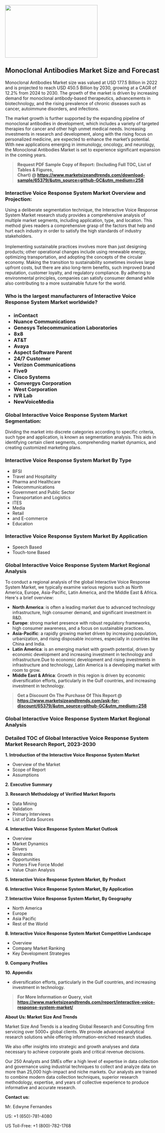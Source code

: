 <p><img class="alignnone size-medium wp-image-20088" src="https://ffe5etoiles.com/wp-content/uploads/2024/12/MST1-300x171.png" alt="" width="300" height="171" /></p><h2>Monoclonal Antibodies Market Size and Forecast</h2><p>Monoclonal Antibodies Market size was valued at USD 177.5 Billion in 2022 and is projected to reach USD 450.5 Billion by 2030, growing at a CAGR of 12.2% from 2024 to 2030. The growth of the market is driven by increasing demand for monoclonal antibody-based therapeutics, advancements in biotechnology, and the rising prevalence of chronic diseases such as cancer, autoimmune disorders, and infections.</p><p>The market growth is further supported by the expanding pipeline of monoclonal antibodies in development, which includes a variety of targeted therapies for cancer and other high unmet medical needs. Increasing investments in research and development, along with the rising focus on personalized medicine, are expected to enhance the market’s potential. With new applications emerging in immunology, oncology, and neurology, the Monoclonal Antibodies Market is set to experience significant expansion in the coming years.</p></p><blockquote id="" class=""><strong>Request PDF Sample Copy of Report: (Including Full TOC, List of Tables &amp; Figures, Chart)&nbsp;@&nbsp;<strong><a href="https://www.marketsizeandtrends.com/download-sample/65379/&utm_source=github-GC&utm_medium=258" target="_blank">https://www.marketsizeandtrends.com/download-sample/65379/&utm_source=github-GC&utm_medium=258</a></strong></strong></blockquote><h3 id="" class="">Interactive Voice Response System Market&nbsp;Overview and Projection:</h3><p id="" class="">Using a deliberate segmentation technique, the Interactive Voice Response System Market research study provides a comprehensive analysis of multiple market segments, including application, type, and location. This method gives readers a comprehensive grasp of the factors that help and hurt each industry in order to satisfy the high standards of industry stakeholders. <br /> <br />Implementing sustainable practices involves more than just designing products; other operational changes include using renewable energy, optimizing transportation, and adopting the concepts of the circular economy. Making the transition to sustainability sometimes involves large upfront costs, but there are also long-term benefits, such improved brand reputation, customer loyalty, and regulatory compliance. By adhering to environmental principles, companies can satisfy consumer demand while also contributing to a more sustainable future for the world.</p><h3 id="" class="">Who is the largest manufacturers of&nbsp;Interactive Voice Response System Market worldwide?</h3><h3 class=""><p><ul><li>inContact </li><li> Nuance Communications </li><li> Genesys Telecommunication Laboratories </li><li> 8x8 </li><li> AT&T </li><li> Avaya </li><li> Aspect Software Parent </li><li> 24/7 Customer </li><li> Verizon Communications </li><li> Five9 </li><li> Cisco Systems </li><li> Convergys Corporation </li><li> West Corporation </li><li> IVR Lab </li><li> NewVoiceMedia</li></ul></p></h3><h3 id="" class="">Global&nbsp;Interactive Voice Response System Market Segmentation:</h3><p id="" class="">Dividing the market into discrete categories according to specific criteria, such type and application, is known as segmentation analysis. This aids in identifying certain client segments, comprehending market dynamics, and creating customized marketing plans.</p><h3 id="" class="">Interactive Voice Response System Market&nbsp;By Type</h3><p><p><ul><li>BFSI </li><li> Travel and Hospitality </li><li> Pharma and Healthcare </li><li> Telecommunications </li><li> Government and Public Sector </li><li> Transportation and Logistics </li><li> ITES </li><li> Media </li><li> Retail </li><li> and E-commerce </li><li> Education</p></li></ul></p></p><h3 id="" class="">Interactive Voice Response System Market&nbsp;By Application</h3><p class=""><p><ul><li>Speech Based </li><li> Touch-tone Based</li></ul></p></p><h3 id="" class="">Global Interactive Voice Response System Market Regional Analysis</h3><p id="" class="">To conduct a regional analysis of the global Interactive Voice Response System Market, we typically examine various regions such as North America, Europe, Asia-Pacific, Latin America, and the Middle East &amp; Africa. Here's a brief overview:</p><ul><li><strong>North America</strong>: is often a leading market due to advanced technology infrastructure, high consumer demand, and significant investment in R&amp;D.</li><li><strong>Europe</strong>: strong market presence with robust regulatory frameworks, high consumer awareness, and a focus on sustainable practices.</li><li><strong>Asia-Pacific</strong>: a rapidly growing market driven by increasing population, urbanization, and rising disposable incomes, especially in countries like China and India.</li><li><strong>Latin America</strong>: is an emerging market with growth potential, driven by economic development and increasing investment in technology and infrastructure.Due to economic development and rising investments in infrastructure and technology, Latin America is a developing market with room to grow.</li><li><strong>Middle East &amp; Africa</strong>: Growth in this region is driven by economic diversification efforts, particularly in the Gulf countries, and increasing investment in technology.</li></ul><blockquote id="" class=""><strong>Get a Discount On The Purchase Of This Report @ <strong><a href="https://www.marketsizeandtrends.com/ask-for-discount/65379/&utm_source=github-GC&utm_medium=258" target="_blank">https://www.marketsizeandtrends.com/ask-for-discount/65379/&utm_source=github-GC&utm_medium=258</a></strong></strong></blockquote><h3 id="" class="">Global Interactive Voice Response System Market Regional Analysis</h3><h3 id="" class="">Detailed TOC of Global Interactive Voice Response System Market Research Report, 2023-2030</h3><p id="" class=""><strong>1. Introduction of the Interactive Voice Response System Market</strong></p><ul><li>Overview of the Market</li><li>Scope of Report</li><li>Assumptions</li></ul><p id="" class=""><strong>2. Executive Summary</strong></p><p id="" class=""><strong>3. Research Methodology of Verified Market Reports</strong></p><ul><li>Data Mining</li><li>Validation</li><li>Primary Interviews</li><li>List of Data Sources</li></ul><p id="" class=""><strong>4. Interactive Voice Response System Market Outlook</strong></p><ul><li>Overview</li><li>Market Dynamics</li><li>Drivers</li><li>Restraints</li><li>Opportunities</li><li>Porters Five Force Model</li><li>Value Chain Analysis</li></ul><p id="" class=""><strong>5. Interactive Voice Response System Market, By Product</strong></p><p id="" class=""><strong>6. Interactive Voice Response System Market, By Application</strong></p><p id="" class=""><strong>7. Interactive Voice Response System Market, By Geography</strong></p><ul><li>North America</li><li>Europe</li><li>Asia Pacific</li><li>Rest of the World</li></ul><p id="" class=""><strong>8. Interactive Voice Response System Market Competitive Landscape</strong></p><ul><li>Overview</li><li>Company Market Ranking</li><li>Key Development Strategies</li></ul><p id="" class=""><strong>9. Company Profiles</strong></p><p id="" class=""><strong>10. Appendix</strong></p><ul><li>diversification efforts, particularly in the Gulf countries, and increasing investment in technology.</li></ul><blockquote id="" class=""><strong>For More Information or Query, visit <strong><strong><a href="https://www.marketsizeandtrends.com/report/interactive-voice-response-system-market/" target="_blank">https://www.marketsizeandtrends.com/report/interactive-voice-response-system-market/</a></strong></strong></strong></blockquote><p id="" class=""><strong>About Us: Market Size And Trends</strong></p><p id="" class="">Market Size And Trends is a leading Global Research and Consulting firm servicing over 5000+ global clients. We provide advanced analytical research solutions while offering information-enriched research studies.</p><p id="" class="">We also offer insights into strategic and growth analyses and data necessary to achieve corporate goals and critical revenue decisions.</p><p id="" class="">Our 250 Analysts and SMEs offer a high level of expertise in data collection and governance using industrial techniques to collect and analyze data on more than 25,000 high-impact and niche markets. Our analysts are trained to combine modern data collection techniques, superior research methodology, expertise, and years of collective experience to produce informative and accurate research.</p><p id="" class=""><strong>Contact us:</strong></p><p id="" class="">Mr. Edwyne Fernandes</p><p id="" class="">US: +1 (650)-781-4080</p><p id="" class="">US Toll-Free: +1 (800)-782-1768</p>
